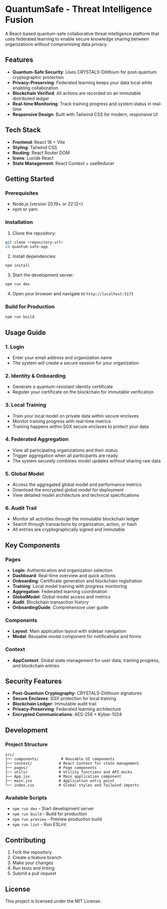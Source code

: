 # QuantumSafe - Threat Intelligence Fusion

A React-based quantum-safe collaborative threat intelligence platform that uses federated learning to enable secure knowledge sharing between organizations without compromising data privacy.

## Features

- **Quantum-Safe Security**: Uses CRYSTALS-Dilithium for post-quantum cryptographic protection
- **Privacy-Preserving**: Federated learning keeps your data local while enabling collaboration
- **Blockchain Verified**: All actions are recorded on an immutable distributed ledger
- **Real-time Monitoring**: Track training progress and system status in real-time
- **Responsive Design**: Built with Tailwind CSS for modern, responsive UI

## Tech Stack

- **Frontend**: React 18 + Vite
- **Styling**: Tailwind CSS
- **Routing**: React Router DOM
- **Icons**: Lucide React
- **State Management**: React Context + useReducer

## Getting Started

### Prerequisites

- Node.js (version 20.19+ or 22.12+)
- npm or yarn

### Installation

1. Clone the repository:
```bash
git clone <repository-url>
cd quantum-safe-app
```

2. Install dependencies:
```bash
npm install
```

3. Start the development server:
```bash
npm run dev
```

4. Open your browser and navigate to `http://localhost:5173`

### Build for Production

```bash
npm run build
```

## Usage Guide

### 1. Login
- Enter your email address and organization name
- The system will create a secure session for your organization

### 2. Identity & Onboarding
- Generate a quantum-resistant identity certificate
- Register your certificate on the blockchain for immutable verification

### 3. Local Training
- Train your local model on private data within secure enclaves
- Monitor training progress with real-time metrics
- Training happens within SGX secure enclaves to protect your data

### 4. Federated Aggregation
- View all participating organizations and their status
- Trigger aggregation when all participants are ready
- The system securely combines model updates without sharing raw data

### 5. Global Model
- Access the aggregated global model and performance metrics
- Download the encrypted global model for deployment
- View detailed model architecture and technical specifications

### 6. Audit Trail
- Monitor all activities through the immutable blockchain ledger
- Search through transactions by organization, action, or hash
- All entries are cryptographically signed and immutable

## Key Components

### Pages
- **Login**: Authentication and organization selection
- **Dashboard**: Real-time overview and quick actions
- **Onboarding**: Certificate generation and blockchain registration
- **Training**: Local model training with progress monitoring
- **Aggregation**: Federated learning coordination
- **GlobalModel**: Global model access and metrics
- **Audit**: Blockchain transaction history
- **OnboardingGuide**: Comprehensive user guide

### Components
- **Layout**: Main application layout with sidebar navigation
- **Modal**: Reusable modal component for notifications and forms

### Context
- **AppContext**: Global state management for user data, training progress, and blockchain entries

## Security Features

- **Post-Quantum Cryptography**: CRYSTALS-Dilithium signatures
- **Secure Enclaves**: SGX protection for local training
- **Blockchain Ledger**: Immutable audit trail
- **Privacy-Preserving**: Federated learning architecture
- **Encrypted Communications**: AES-256 + Kyber-1024

## Development

### Project Structure
```
src/
├── components/          # Reusable UI components
├── context/            # React Context for state management
├── pages/              # Page components
├── utils/              # Utility functions and API mocks
├── App.jsx             # Main application component
├── main.jsx            # Application entry point
└── index.css           # Global styles and Tailwind imports
```

### Available Scripts

- `npm run dev` - Start development server
- `npm run build` - Build for production
- `npm run preview` - Preview production build
- `npm run lint` - Run ESLint

## Contributing

1. Fork the repository
2. Create a feature branch
3. Make your changes
4. Run tests and linting
5. Submit a pull request

## License

This project is licensed under the MIT License.